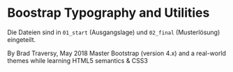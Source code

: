 # Boostrap Typography and Utilities

Die Dateien sind in `01_start` (Ausgangslage) und `02_final` (Musterlösung) eingeteilt.

By Brad Traversy, May 2018
Master Bootstrap (version 4.x) and a real-world themes while learning HTML5 semantics & CSS3
